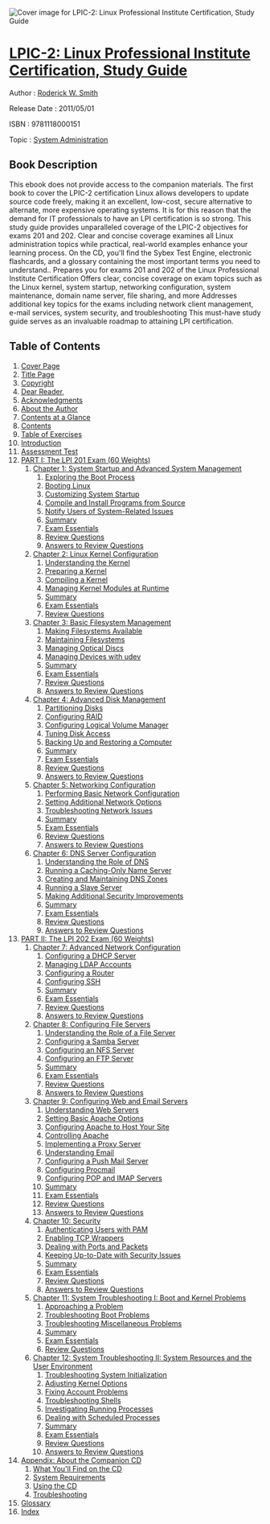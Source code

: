 ![Cover image for LPIC-2: Linux Professional Institute Certification, Study Guide](https://imgdetail.ebookreading.net/cover/cover/system_admin/EB9781118000151.jpg)

[LPIC-2: Linux Professional Institute Certification, Study Guide](https://ebookreading.net/view/book/LPIC-2%3A+Linux+Professional+Institute+Certification%2C+Study+Guide-EB9781118000151_1.html "LPIC-2: Linux Professional Institute Certification, Study Guide")
====================================================================================================================

Author : [Roderick W. Smith](https://ebookreading.net/search/author/Roderick+W.+Smith)

Release Date : 2011/05/01

ISBN : 9781118000151

Topic : [System Administration](https://ebookreading.net/search/category/system-administration)

Book Description
-----------------

This ebook does not provide access to the companion materials.
The first book to cover the LPIC-2 certification
Linux allows developers to update source code freely, making it an excellent, low-cost, secure alternative to alternate, more expensive operating systems. It is for this reason that the demand for IT professionals to have an LPI certification is so strong. This study guide provides unparalleled coverage of the LPIC-2 objectives for exams 201 and 202. Clear and concise coverage examines all Linux administration topics while practical, real-world examples enhance your learning process. On the CD, you'll find the Sybex Test Engine, electronic flashcards, and a glossary containing the most important terms you need to understand..
Prepares you for exams 201 and 202 of the Linux Professional Institute Certification
Offers clear, concise coverage on exam topics such as the Linux kernel, system startup, networking configuration, system maintenance, domain name server, file sharing, and more
Addresses additional key topics for the exams including network client management, e-mail services, system security, and troubleshooting
This must-have study guide serves as an invaluable roadmap to attaining LPI certification.
              
Table of Contents
-----------------

1. [Cover Page](https://ebookreading.net/view/book/LPIC-2%3A+Linux+Professional+Institute+Certification%2C+Study+Guide-EB9781118000151_1.html)
1. [Title Page](https://ebookreading.net/view/book/LPIC-2%3A+Linux+Professional+Institute+Certification%2C+Study+Guide-EB9781118000151_2.html)
1. [Copyright](https://ebookreading.net/view/book/LPIC-2%3A+Linux+Professional+Institute+Certification%2C+Study+Guide-EB9781118000151_3.html)
1. [Dear Reader,](https://ebookreading.net/view/book/LPIC-2%3A+Linux+Professional+Institute+Certification%2C+Study+Guide-EB9781118000151_4.html)
1. [Acknowledgments](https://ebookreading.net/view/book/LPIC-2%3A+Linux+Professional+Institute+Certification%2C+Study+Guide-EB9781118000151_5.html)
1. [About the Author](https://ebookreading.net/view/book/LPIC-2%3A+Linux+Professional+Institute+Certification%2C+Study+Guide-EB9781118000151_6.html)
1. [Contents at a Glance](https://ebookreading.net/view/book/LPIC-2%3A+Linux+Professional+Institute+Certification%2C+Study+Guide-EB9781118000151_7.html)
1. [Contents](https://ebookreading.net/view/book/LPIC-2%3A+Linux+Professional+Institute+Certification%2C+Study+Guide-EB9781118000151_8.html)
1. [Table of Exercises](https://ebookreading.net/view/book/LPIC-2%3A+Linux+Professional+Institute+Certification%2C+Study+Guide-EB9781118000151_9.html)
1. [Introduction](https://ebookreading.net/view/book/LPIC-2%3A+Linux+Professional+Institute+Certification%2C+Study+Guide-EB9781118000151_10.html)
1. [Assessment Test](https://ebookreading.net/view/book/LPIC-2%3A+Linux+Professional+Institute+Certification%2C+Study+Guide-EB9781118000151_11.html)
1. [PART I: The LPI 201 Exam (60 Weights)](https://ebookreading.net/view/book/LPIC-2%3A+Linux+Professional+Institute+Certification%2C+Study+Guide-EB9781118000151_12.html)
    1. [Chapter 1: System Startup and Advanced System Management](https://ebookreading.net/view/book/LPIC-2%3A+Linux+Professional+Institute+Certification%2C+Study+Guide-EB9781118000151_13.html)
        1. [Exploring the Boot Process](https://ebookreading.net/view/book/LPIC-2%3A+Linux+Professional+Institute+Certification%2C+Study+Guide-EB9781118000151_13.html#chap1-sec001)
        1. [Booting Linux](https://ebookreading.net/view/book/LPIC-2%3A+Linux+Professional+Institute+Certification%2C+Study+Guide-EB9781118000151_13.html#chap1-sec002)
        1. [Customizing System Startup](https://ebookreading.net/view/book/LPIC-2%3A+Linux+Professional+Institute+Certification%2C+Study+Guide-EB9781118000151_13.html#chap1-sec011)
        1. [Compile and Install Programs from Source](https://ebookreading.net/view/book/LPIC-2%3A+Linux+Professional+Institute+Certification%2C+Study+Guide-EB9781118000151_13.html#chap1-sec030)
        1. [Notify Users of System-Related Issues](https://ebookreading.net/view/book/LPIC-2%3A+Linux+Professional+Institute+Certification%2C+Study+Guide-EB9781118000151_13.html#chap1-sec041)
        1. [Summary](https://ebookreading.net/view/book/LPIC-2%3A+Linux+Professional+Institute+Certification%2C+Study+Guide-EB9781118000151_13.html#chap1-sec044)
        1. [Exam Essentials](https://ebookreading.net/view/book/LPIC-2%3A+Linux+Professional+Institute+Certification%2C+Study+Guide-EB9781118000151_13.html#chap1-sec045)
        1. [Review Questions](https://ebookreading.net/view/book/LPIC-2%3A+Linux+Professional+Institute+Certification%2C+Study+Guide-EB9781118000151_13.html#chap1-sec046)
        1. [Answers to Review Questions](https://ebookreading.net/view/book/LPIC-2%3A+Linux+Professional+Institute+Certification%2C+Study+Guide-EB9781118000151_13.html#chap1-sec047)
    1. [Chapter 2: Linux Kernel Configuration](https://ebookreading.net/view/book/LPIC-2%3A+Linux+Professional+Institute+Certification%2C+Study+Guide-EB9781118000151_14.html)
        1. [Understanding the Kernel](https://ebookreading.net/view/book/LPIC-2%3A+Linux+Professional+Institute+Certification%2C+Study+Guide-EB9781118000151_14.html#chap2-sec001)
        1. [Preparing a Kernel](https://ebookreading.net/view/book/LPIC-2%3A+Linux+Professional+Institute+Certification%2C+Study+Guide-EB9781118000151_14.html#chap2-sec005)
        1. [Compiling a Kernel](https://ebookreading.net/view/book/LPIC-2%3A+Linux+Professional+Institute+Certification%2C+Study+Guide-EB9781118000151_14.html#chap2-sec011)
        1. [Managing Kernel Modules at Runtime](https://ebookreading.net/view/book/LPIC-2%3A+Linux+Professional+Institute+Certification%2C+Study+Guide-EB9781118000151_14.html#chap2-sec023)
        1. [Summary](https://ebookreading.net/view/book/LPIC-2%3A+Linux+Professional+Institute+Certification%2C+Study+Guide-EB9781118000151_14.html#chap2-sec032)
        1. [Exam Essentials](https://ebookreading.net/view/book/LPIC-2%3A+Linux+Professional+Institute+Certification%2C+Study+Guide-EB9781118000151_14.html#chap2-sec033)
        1. [Review Questions](https://ebookreading.net/view/book/LPIC-2%3A+Linux+Professional+Institute+Certification%2C+Study+Guide-EB9781118000151_14.html#chap2-sec034)
    1. [Chapter 3: Basic Filesystem Management](https://ebookreading.net/view/book/LPIC-2%3A+Linux+Professional+Institute+Certification%2C+Study+Guide-EB9781118000151_15.html)
        1. [Making Filesystems Available](https://ebookreading.net/view/book/LPIC-2%3A+Linux+Professional+Institute+Certification%2C+Study+Guide-EB9781118000151_15.html#chap3-sec001)
        1. [Maintaining Filesystems](https://ebookreading.net/view/book/LPIC-2%3A+Linux+Professional+Institute+Certification%2C+Study+Guide-EB9781118000151_15.html#chap3-sec012)
        1. [Managing Optical Discs](https://ebookreading.net/view/book/LPIC-2%3A+Linux+Professional+Institute+Certification%2C+Study+Guide-EB9781118000151_15.html#chap3-sec026)
        1. [Managing Devices with udev](https://ebookreading.net/view/book/LPIC-2%3A+Linux+Professional+Institute+Certification%2C+Study+Guide-EB9781118000151_15.html#chap3-sec031)
        1. [Summary](https://ebookreading.net/view/book/LPIC-2%3A+Linux+Professional+Institute+Certification%2C+Study+Guide-EB9781118000151_15.html#chap3-sec036)
        1. [Exam Essentials](https://ebookreading.net/view/book/LPIC-2%3A+Linux+Professional+Institute+Certification%2C+Study+Guide-EB9781118000151_15.html#chap3-sec037)
        1. [Review Questions](https://ebookreading.net/view/book/LPIC-2%3A+Linux+Professional+Institute+Certification%2C+Study+Guide-EB9781118000151_15.html#chap3-sec038)
        1. [Answers to Review Questions](https://ebookreading.net/view/book/LPIC-2%3A+Linux+Professional+Institute+Certification%2C+Study+Guide-EB9781118000151_15.html#chap3-sec039)
    1. [Chapter 4: Advanced Disk Management](https://ebookreading.net/view/book/LPIC-2%3A+Linux+Professional+Institute+Certification%2C+Study+Guide-EB9781118000151_16.html)
        1. [Partitioning Disks](https://ebookreading.net/view/book/LPIC-2%3A+Linux+Professional+Institute+Certification%2C+Study+Guide-EB9781118000151_16.html#chap4-sec001)
        1. [Configuring RAID](https://ebookreading.net/view/book/LPIC-2%3A+Linux+Professional+Institute+Certification%2C+Study+Guide-EB9781118000151_16.html#chap4-sec004)
        1. [Configuring Logical Volume Manager](https://ebookreading.net/view/book/LPIC-2%3A+Linux+Professional+Institute+Certification%2C+Study+Guide-EB9781118000151_16.html#chap4-sec012)
        1. [Tuning Disk Access](https://ebookreading.net/view/book/LPIC-2%3A+Linux+Professional+Institute+Certification%2C+Study+Guide-EB9781118000151_16.html#chap4-sec018)
        1. [Backing Up and Restoring a Computer](https://ebookreading.net/view/book/LPIC-2%3A+Linux+Professional+Institute+Certification%2C+Study+Guide-EB9781118000151_16.html#chap4-sec024)
        1. [Summary](https://ebookreading.net/view/book/LPIC-2%3A+Linux+Professional+Institute+Certification%2C+Study+Guide-EB9781118000151_16.html#chap4-sec035)
        1. [Exam Essentials](https://ebookreading.net/view/book/LPIC-2%3A+Linux+Professional+Institute+Certification%2C+Study+Guide-EB9781118000151_16.html#chap4-sec036)
        1. [Review Questions](https://ebookreading.net/view/book/LPIC-2%3A+Linux+Professional+Institute+Certification%2C+Study+Guide-EB9781118000151_16.html#chap4-sec037)
        1. [Answers to Review Questions](https://ebookreading.net/view/book/LPIC-2%3A+Linux+Professional+Institute+Certification%2C+Study+Guide-EB9781118000151_16.html#chap4-sec038)
    1. [Chapter 5: Networking Configuration](https://ebookreading.net/view/book/LPIC-2%3A+Linux+Professional+Institute+Certification%2C+Study+Guide-EB9781118000151_17.html)
        1. [Performing Basic Network Configuration](https://ebookreading.net/view/book/LPIC-2%3A+Linux+Professional+Institute+Certification%2C+Study+Guide-EB9781118000151_17.html#chap5-sec001)
        1. [Setting Additional Network Options](https://ebookreading.net/view/book/LPIC-2%3A+Linux+Professional+Institute+Certification%2C+Study+Guide-EB9781118000151_17.html#chap5-sec014)
        1. [Troubleshooting Network Issues](https://ebookreading.net/view/book/LPIC-2%3A+Linux+Professional+Institute+Certification%2C+Study+Guide-EB9781118000151_17.html#chap5-sec030)
        1. [Summary](https://ebookreading.net/view/book/LPIC-2%3A+Linux+Professional+Institute+Certification%2C+Study+Guide-EB9781118000151_17.html#chap5-sec040)
        1. [Exam Essentials](https://ebookreading.net/view/book/LPIC-2%3A+Linux+Professional+Institute+Certification%2C+Study+Guide-EB9781118000151_17.html#chap5-sec041)
        1. [Review Questions](https://ebookreading.net/view/book/LPIC-2%3A+Linux+Professional+Institute+Certification%2C+Study+Guide-EB9781118000151_17.html#chap5-sec042)
        1. [Answers to Review Questions](https://ebookreading.net/view/book/LPIC-2%3A+Linux+Professional+Institute+Certification%2C+Study+Guide-EB9781118000151_17.html#chap5-sec043)
    1. [Chapter 6: DNS Server Configuration](https://ebookreading.net/view/book/LPIC-2%3A+Linux+Professional+Institute+Certification%2C+Study+Guide-EB9781118000151_18.html)
        1. [Understanding the Role of DNS](https://ebookreading.net/view/book/LPIC-2%3A+Linux+Professional+Institute+Certification%2C+Study+Guide-EB9781118000151_18.html#chap6-sec001)
        1. [Running a Caching-Only Name Server](https://ebookreading.net/view/book/LPIC-2%3A+Linux+Professional+Institute+Certification%2C+Study+Guide-EB9781118000151_18.html#chap6-sec002)
        1. [Creating and Maintaining DNS Zones](https://ebookreading.net/view/book/LPIC-2%3A+Linux+Professional+Institute+Certification%2C+Study+Guide-EB9781118000151_18.html#chap6-sec007)
        1. [Running a Slave Server](https://ebookreading.net/view/book/LPIC-2%3A+Linux+Professional+Institute+Certification%2C+Study+Guide-EB9781118000151_18.html#chap6-sec016)
        1. [Making Additional Security Improvements](https://ebookreading.net/view/book/LPIC-2%3A+Linux+Professional+Institute+Certification%2C+Study+Guide-EB9781118000151_18.html#chap6-sec019)
        1. [Summary](https://ebookreading.net/view/book/LPIC-2%3A+Linux+Professional+Institute+Certification%2C+Study+Guide-EB9781118000151_18.html#chap6-sec022)
        1. [Exam Essentials](https://ebookreading.net/view/book/LPIC-2%3A+Linux+Professional+Institute+Certification%2C+Study+Guide-EB9781118000151_18.html#chap6-sec023)
        1. [Review Questions](https://ebookreading.net/view/book/LPIC-2%3A+Linux+Professional+Institute+Certification%2C+Study+Guide-EB9781118000151_18.html#chap6-sec024)
        1. [Answers to Review Questions](https://ebookreading.net/view/book/LPIC-2%3A+Linux+Professional+Institute+Certification%2C+Study+Guide-EB9781118000151_18.html#chap6-sec025)
1. [PART II: The LPI 202 Exam (60 Weights)](https://ebookreading.net/view/book/LPIC-2%3A+Linux+Professional+Institute+Certification%2C+Study+Guide-EB9781118000151_19.html)
    1. [Chapter 7: Advanced Network Configuration](https://ebookreading.net/view/book/LPIC-2%3A+Linux+Professional+Institute+Certification%2C+Study+Guide-EB9781118000151_20.html)
        1. [Configuring a DHCP Server](https://ebookreading.net/view/book/LPIC-2%3A+Linux+Professional+Institute+Certification%2C+Study+Guide-EB9781118000151_20.html#chap7-sec001)
        1. [Managing LDAP Accounts](https://ebookreading.net/view/book/LPIC-2%3A+Linux+Professional+Institute+Certification%2C+Study+Guide-EB9781118000151_20.html#chap7-sec010)
        1. [Configuring a Router](https://ebookreading.net/view/book/LPIC-2%3A+Linux+Professional+Institute+Certification%2C+Study+Guide-EB9781118000151_20.html#chap7-sec018)
        1. [Configuring SSH](https://ebookreading.net/view/book/LPIC-2%3A+Linux+Professional+Institute+Certification%2C+Study+Guide-EB9781118000151_20.html#chap7-sec033)
        1. [Summary](https://ebookreading.net/view/book/LPIC-2%3A+Linux+Professional+Institute+Certification%2C+Study+Guide-EB9781118000151_20.html#chap7-sec046)
        1. [Exam Essentials](https://ebookreading.net/view/book/LPIC-2%3A+Linux+Professional+Institute+Certification%2C+Study+Guide-EB9781118000151_20.html#chap7-sec047)
        1. [Review Questions](https://ebookreading.net/view/book/LPIC-2%3A+Linux+Professional+Institute+Certification%2C+Study+Guide-EB9781118000151_20.html#chap7-sec048)
        1. [Answers to Review Questions](https://ebookreading.net/view/book/LPIC-2%3A+Linux+Professional+Institute+Certification%2C+Study+Guide-EB9781118000151_20.html#chap7-sec049)
    1. [Chapter 8: Configuring File Servers](https://ebookreading.net/view/book/LPIC-2%3A+Linux+Professional+Institute+Certification%2C+Study+Guide-EB9781118000151_21.html)
        1. [Understanding the Role of a File Server](https://ebookreading.net/view/book/LPIC-2%3A+Linux+Professional+Institute+Certification%2C+Study+Guide-EB9781118000151_21.html#chap8-sec001)
        1. [Configuring a Samba Server](https://ebookreading.net/view/book/LPIC-2%3A+Linux+Professional+Institute+Certification%2C+Study+Guide-EB9781118000151_21.html#chap8-sec002)
        1. [Configuring an NFS Server](https://ebookreading.net/view/book/LPIC-2%3A+Linux+Professional+Institute+Certification%2C+Study+Guide-EB9781118000151_21.html#chap8-sec016)
        1. [Configuring an FTP Server](https://ebookreading.net/view/book/LPIC-2%3A+Linux+Professional+Institute+Certification%2C+Study+Guide-EB9781118000151_21.html#chap8-sec026)
        1. [Summary](https://ebookreading.net/view/book/LPIC-2%3A+Linux+Professional+Institute+Certification%2C+Study+Guide-EB9781118000151_21.html#chap8-sec031)
        1. [Exam Essentials](https://ebookreading.net/view/book/LPIC-2%3A+Linux+Professional+Institute+Certification%2C+Study+Guide-EB9781118000151_21.html#chap8-sec032)
        1. [Review Questions](https://ebookreading.net/view/book/LPIC-2%3A+Linux+Professional+Institute+Certification%2C+Study+Guide-EB9781118000151_21.html#chap8-sec033)
        1. [Answers to Review Questions](https://ebookreading.net/view/book/LPIC-2%3A+Linux+Professional+Institute+Certification%2C+Study+Guide-EB9781118000151_21.html#chap8-sec034)
    1. [Chapter 9: Configuring Web and Email Servers](https://ebookreading.net/view/book/LPIC-2%3A+Linux+Professional+Institute+Certification%2C+Study+Guide-EB9781118000151_22.html)
        1. [Understanding Web Servers](https://ebookreading.net/view/book/LPIC-2%3A+Linux+Professional+Institute+Certification%2C+Study+Guide-EB9781118000151_22.html#chap9-sec001)
        1. [Setting Basic Apache Options](https://ebookreading.net/view/book/LPIC-2%3A+Linux+Professional+Institute+Certification%2C+Study+Guide-EB9781118000151_22.html#chap9-sec002)
        1. [Configuring Apache to Host Your Site](https://ebookreading.net/view/book/LPIC-2%3A+Linux+Professional+Institute+Certification%2C+Study+Guide-EB9781118000151_22.html#chap9-sec003)
        1. [Controlling Apache](https://ebookreading.net/view/book/LPIC-2%3A+Linux+Professional+Institute+Certification%2C+Study+Guide-EB9781118000151_22.html#chap9-sec020)
        1. [Implementing a Proxy Server](https://ebookreading.net/view/book/LPIC-2%3A+Linux+Professional+Institute+Certification%2C+Study+Guide-EB9781118000151_22.html#chap9-sec023)
        1. [Understanding Email](https://ebookreading.net/view/book/LPIC-2%3A+Linux+Professional+Institute+Certification%2C+Study+Guide-EB9781118000151_22.html#chap9-sec028)
        1. [Configuring a Push Mail Server](https://ebookreading.net/view/book/LPIC-2%3A+Linux+Professional+Institute+Certification%2C+Study+Guide-EB9781118000151_22.html#chap9-sec029)
        1. [Configuring Procmail](https://ebookreading.net/view/book/LPIC-2%3A+Linux+Professional+Institute+Certification%2C+Study+Guide-EB9781118000151_22.html#chap9-sec050)
        1. [Configuring POP and IMAP Servers](https://ebookreading.net/view/book/LPIC-2%3A+Linux+Professional+Institute+Certification%2C+Study+Guide-EB9781118000151_22.html#chap9-sec054)
        1. [Summary](https://ebookreading.net/view/book/LPIC-2%3A+Linux+Professional+Institute+Certification%2C+Study+Guide-EB9781118000151_22.html#chap9-sec060)
        1. [Exam Essentials](https://ebookreading.net/view/book/LPIC-2%3A+Linux+Professional+Institute+Certification%2C+Study+Guide-EB9781118000151_22.html#chap9-sec061)
        1. [Review Questions](https://ebookreading.net/view/book/LPIC-2%3A+Linux+Professional+Institute+Certification%2C+Study+Guide-EB9781118000151_22.html#chap9-sec062)
        1. [Answers to Review Questions](https://ebookreading.net/view/book/LPIC-2%3A+Linux+Professional+Institute+Certification%2C+Study+Guide-EB9781118000151_22.html#chap9-sec063)
    1. [Chapter 10: Security](https://ebookreading.net/view/book/LPIC-2%3A+Linux+Professional+Institute+Certification%2C+Study+Guide-EB9781118000151_23.html)
        1. [Authenticating Users with PAM](https://ebookreading.net/view/book/LPIC-2%3A+Linux+Professional+Institute+Certification%2C+Study+Guide-EB9781118000151_23.html#chap10-sec001)
        1. [Enabling TCP Wrappers](https://ebookreading.net/view/book/LPIC-2%3A+Linux+Professional+Institute+Certification%2C+Study+Guide-EB9781118000151_23.html#chap10-sec010)
        1. [Dealing with Ports and Packets](https://ebookreading.net/view/book/LPIC-2%3A+Linux+Professional+Institute+Certification%2C+Study+Guide-EB9781118000151_23.html#chap10-sec015)
        1. [Keeping Up-to-Date with Security Issues](https://ebookreading.net/view/book/LPIC-2%3A+Linux+Professional+Institute+Certification%2C+Study+Guide-EB9781118000151_23.html#chap10-sec022)
        1. [Summary](https://ebookreading.net/view/book/LPIC-2%3A+Linux+Professional+Institute+Certification%2C+Study+Guide-EB9781118000151_23.html#chap10-sec023)
        1. [Exam Essentials](https://ebookreading.net/view/book/LPIC-2%3A+Linux+Professional+Institute+Certification%2C+Study+Guide-EB9781118000151_23.html#chap10-sec024)
        1. [Review Questions](https://ebookreading.net/view/book/LPIC-2%3A+Linux+Professional+Institute+Certification%2C+Study+Guide-EB9781118000151_23.html#chap10-sec025)
        1. [Answers to Review Questions](https://ebookreading.net/view/book/LPIC-2%3A+Linux+Professional+Institute+Certification%2C+Study+Guide-EB9781118000151_23.html#chap10-sec026)
    1. [Chapter 11: System Troubleshooting I: Boot and Kernel Problems](https://ebookreading.net/view/book/LPIC-2%3A+Linux+Professional+Institute+Certification%2C+Study+Guide-EB9781118000151_24.html)
        1. [Approaching a Problem](https://ebookreading.net/view/book/LPIC-2%3A+Linux+Professional+Institute+Certification%2C+Study+Guide-EB9781118000151_24.html#chap11-sec001)
        1. [Troubleshooting Boot Problems](https://ebookreading.net/view/book/LPIC-2%3A+Linux+Professional+Institute+Certification%2C+Study+Guide-EB9781118000151_24.html#chap11-sec002)
        1. [Troubleshooting Miscellaneous Problems](https://ebookreading.net/view/book/LPIC-2%3A+Linux+Professional+Institute+Certification%2C+Study+Guide-EB9781118000151_24.html#chap11-sec012)
        1. [Summary](https://ebookreading.net/view/book/LPIC-2%3A+Linux+Professional+Institute+Certification%2C+Study+Guide-EB9781118000151_24.html#chap11-sec042)
        1. [Exam Essentials](https://ebookreading.net/view/book/LPIC-2%3A+Linux+Professional+Institute+Certification%2C+Study+Guide-EB9781118000151_24.html#chap11-sec043)
        1. [Review Questions](https://ebookreading.net/view/book/LPIC-2%3A+Linux+Professional+Institute+Certification%2C+Study+Guide-EB9781118000151_24.html#chap11-sec044)
    1. [Chapter 12: System Troubleshooting II: System Resources and the User Environment](https://ebookreading.net/view/book/LPIC-2%3A+Linux+Professional+Institute+Certification%2C+Study+Guide-EB9781118000151_25.html)
        1. [Troubleshooting System Initialization](https://ebookreading.net/view/book/LPIC-2%3A+Linux+Professional+Institute+Certification%2C+Study+Guide-EB9781118000151_25.html#chap12-sec001)
        1. [Adjusting Kernel Options](https://ebookreading.net/view/book/LPIC-2%3A+Linux+Professional+Institute+Certification%2C+Study+Guide-EB9781118000151_25.html#chap12-sec012)
        1. [Fixing Account Problems](https://ebookreading.net/view/book/LPIC-2%3A+Linux+Professional+Institute+Certification%2C+Study+Guide-EB9781118000151_25.html#chap12-sec013)
        1. [Troubleshooting Shells](https://ebookreading.net/view/book/LPIC-2%3A+Linux+Professional+Institute+Certification%2C+Study+Guide-EB9781118000151_25.html#chap12-sec019)
        1. [Investigating Running Processes](https://ebookreading.net/view/book/LPIC-2%3A+Linux+Professional+Institute+Certification%2C+Study+Guide-EB9781118000151_25.html#chap12-sec022)
        1. [Dealing with Scheduled Processes](https://ebookreading.net/view/book/LPIC-2%3A+Linux+Professional+Institute+Certification%2C+Study+Guide-EB9781118000151_25.html#chap12-sec031)
        1. [Summary](https://ebookreading.net/view/book/LPIC-2%3A+Linux+Professional+Institute+Certification%2C+Study+Guide-EB9781118000151_25.html#chap12-sec036)
        1. [Exam Essentials](https://ebookreading.net/view/book/LPIC-2%3A+Linux+Professional+Institute+Certification%2C+Study+Guide-EB9781118000151_25.html#chap12-sec037)
        1. [Review Questions](https://ebookreading.net/view/book/LPIC-2%3A+Linux+Professional+Institute+Certification%2C+Study+Guide-EB9781118000151_25.html#chap12-sec038)
        1. [Answers to Review Questions](https://ebookreading.net/view/book/LPIC-2%3A+Linux+Professional+Institute+Certification%2C+Study+Guide-EB9781118000151_25.html#chap12-sec039)
1. [Appendix: About the Companion CD](https://ebookreading.net/view/book/LPIC-2%3A+Linux+Professional+Institute+Certification%2C+Study+Guide-EB9781118000151_26.html)
    1. [What You&#39;ll Find on the CD](https://ebookreading.net/view/book/LPIC-2%3A+Linux+Professional+Institute+Certification%2C+Study+Guide-EB9781118000151_26.html#appendix-sec001)
    1. [System Requirements](https://ebookreading.net/view/book/LPIC-2%3A+Linux+Professional+Institute+Certification%2C+Study+Guide-EB9781118000151_26.html#appendix-sec006)
    1. [Using the CD](https://ebookreading.net/view/book/LPIC-2%3A+Linux+Professional+Institute+Certification%2C+Study+Guide-EB9781118000151_26.html#appendix-sec009)
    1. [Troubleshooting](https://ebookreading.net/view/book/LPIC-2%3A+Linux+Professional+Institute+Certification%2C+Study+Guide-EB9781118000151_26.html#appendix-sec010)
1. [Glossary](https://ebookreading.net/view/book/LPIC-2%3A+Linux+Professional+Institute+Certification%2C+Study+Guide-EB9781118000151_27.html)
1. [Index](https://ebookreading.net/view/book/LPIC-2%3A+Linux+Professional+Institute+Certification%2C+Study+Guide-EB9781118000151_28.html)
